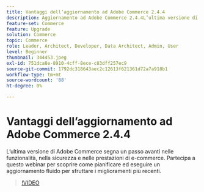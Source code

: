 ```yaml
---
title: Vantaggi dell’aggiornamento ad Adobe Commerce 2.4.4
description: Aggiornamento ad Adobe Commerce 2.4.4L’ultima versione di Adobe Commerce segna un passo avanti nelle funzionalità e nella sicurezza di e-commerce. Partecipa a questo webinar per scoprire come pianificare ed eseguire un aggiornamento fluido per sfruttare i miglioramenti più recenti.
feature-set: Commerce
feature: Upgrade
solution: Commerce
topic: Commerce
role: Leader, Architect, Developer, Data Architect, Admin, User
level: Beginner
thumbnail: 344453.jpeg
exl-id: 751dca8e-8910-4cff-8ece-c83dff257ec9
source-git-commit: 1792dc318643aec2c12613f621361d72a7a918b1
workflow-type: tm+mt
source-wordcount: '88'
ht-degree: 0%

---
```


# Vantaggi dell’aggiornamento ad Adobe Commerce 2.4.4

L’ultima versione di Adobe Commerce segna un passo avanti nelle funzionalità, nella sicurezza e nelle prestazioni di e-commerce. Partecipa a questo webinar per scoprire come pianificare ed eseguire un aggiornamento fluido per sfruttare i miglioramenti più recenti.

>[!VIDEO](https://video.tv.adobe.com/v/344453/?quality=12&learn=on)
